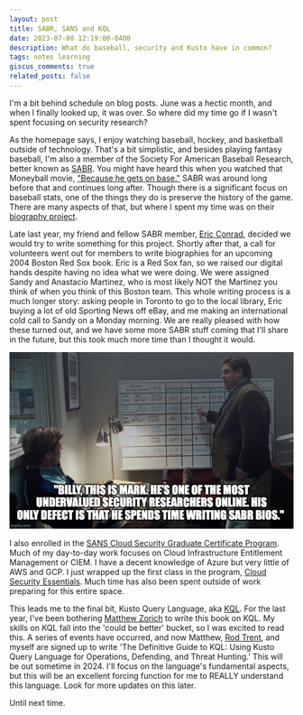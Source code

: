 ```yaml
---
layout: post
title: SABR, SANS and KQL
date: 2023-07-08 12:19:00-0400
description: What do baseball, security and Kusto have in common?
tags: notes learning
giscus_comments: true
related_posts: false
---
```


I'm a bit behind schedule on blog posts. June was a hectic month, and when I finally looked up, it was over. So where did my time go if I wasn't spent focusing on security research?

As the homepage says, I enjoy watching baseball, hockey, and basketball outside of technology. That's a bit simplistic, and besides playing fantasy baseball, I'm also a member of the Society For American Baseball Research, better known as [SABR](https://sabr.org/). You might have heard this when you watched that Moneyball movie, ["Because he gets on base."](https://www.youtube.com/watch?v=3MjxoaynCmk) SABR was around long before that and continues long after. Though there is a significant focus on baseball stats, one of the things they do is preserve the history of the game. There are many aspects of that, but where I spent my time was on their [biography project](https://sabr.org/bioproject).

Late last year, my friend and fellow SABR member, [Eric Conrad](https://www.ericconrad.com/), decided we would try to write something for this project. Shortly after that, a call for volunteers went out for members to write biographies for an upcoming 2004 Boston Red Sox book. Eric is a Red Sox fan, so we raised our digital hands despite having no idea what we were doing. We were assigned Sandy and Anastacio Martinez, who is most likely NOT the Martinez you think of when you think of this Boston team. This whole writing process is a much longer story: asking people in Toronto to go to the local library, Eric buying a lot of old Sporting News off eBay, and me making an international cold call to Sandy on a Monday morning. We are really pleased with how these turned out, and we have some more SABR stuff coming that I'll share in the future, but this took much more time than I thought it would.

![Moneyball](/assets/img/Moneyball.jpg)

I also enrolled in the [SANS Cloud Security Graduate Certificate Program](https://www.sans.edu/cyber-security-programs/graduate-certificate-cloud-security/). Much of my day-to-day work focuses on Cloud Infrastructure Entitlement Management or CIEM. I have a decent knowledge of Azure but very little of AWS and GCP. I just wrapped up the first class in the program, [Cloud Security Essentials](https://www.sans.org/cyber-security-courses/cloud-security-essentials/). Much time has also been spent outside of work preparing for this entire space.

This leads me to the final bit, Kusto Query Language, aka [KQL](https://learn.microsoft.com/en-us/azure/data-explorer/kusto/query/). For the last year, I've been bothering [Matthew Zorich](https://www.linkedin.com/in/matthewzorich/) to write this book on KQL. My skills on KQL fall into the 'could be better' bucket, so I was excited to read this. A series of events have occurred, and now Matthew, [Rod Trent](https://www.linkedin.com/in/rodtrent/), and myself are signed up to write 'The Definitive Guide to KQL: Using Kusto Query Language for Operations, Defending, and Threat Hunting.' This will be out sometime in 2024. I'll focus on the language's fundamental aspects, but this will be an excellent forcing function for me to REALLY understand this language. Look for more updates on this later.

Until next time.
